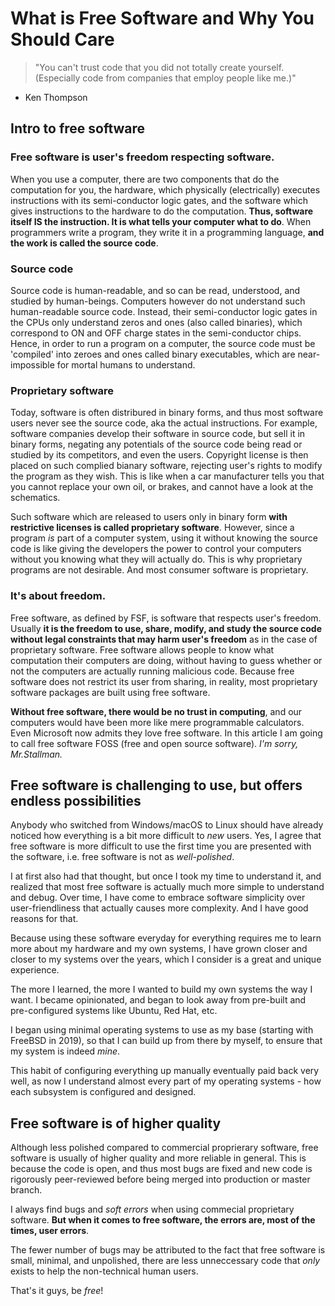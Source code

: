 # What is Free Software and Why You Should Care

> "You can't trust code that you did not totally create yourself. (Especially code from companies that employ people like me.)"

- Ken Thompson

## Intro to free software
### Free software is user's freedom respecting software.
When you use a computer, there are two components that do the computation for you, the hardware, which physically (electrically) executes instructions with its semi-conductor logic gates, and the software which gives instructions to the hardware to do the computation. **Thus, software itself IS the instruction. It is what tells your computer what to do**. When programmers write a program, they write it in a programming language, **and the work is called the source code**.
### Source code
Source code is human-readable, and so can be read, understood, and studied by human-beings. Computers however do not understand such human-readable source code. Instead, their semi-conductor logic gates in the CPUs only understand zeros and ones (also called binaries), which correspond to ON and OFF charge states in the semi-conductor chips. Hence, in order to run a program on a computer, the source code must be 'compiled' into zeroes and ones called binary executables, which are near-impossible for mortal humans to understand.
### Proprietary software
Today, software is often distribured in binary forms, and thus most software users never see the source code, aka the actual instructions. For example, software companies develop their software in source code, but sell it in binary forms, negating any potentials of the source code being read or studied by its competitors, and even the users. Copyright license is then placed on such complied bianary software, rejecting user's rights to modify the program as they wish. This is like when a car manufacturer tells you that you cannot replace your own oil, or brakes, and cannot have a look at the schematics.

Such software which are released to users only in binary form **with restrictive licenses is called proprietary software**. However, since a program *is* part of a computer system, using it without knowing the source code is like giving the developers the power to control your computers without you knowing what they will actually do. This is why proprietary programs are not desirable. And most consumer software is proprietary.
### It's about freedom.
Free software, as defined by FSF, is software that respects user's freedom. Usually **it is the freedom to use, share, modify, and study the source code without legal constraints that may harm user's freedom** as in the case of proprietary software. Free software allows people to know what computation their computers are doing, without having to guess whether or not the computers are actually running malicious code. Because free software does not restrict its user from sharing, in reality, most proprietary software packages are built using free software.

**Without free software, there would be no trust in computing**, and our computers would have been more like mere programmable calculators. Even Microsoft now admits they love free software. In this article I am going to call free software FOSS (free and open source software). *I'm sorry, Mr.Stallman.*

## Free software is challenging to use, but offers endless possibilities
Anybody who switched from Windows/macOS to Linux should have already noticed how everything is a bit more difficult to *new* users. Yes, I agree that free software is more difficult to use the first time you are presented with the software, i.e. free software is not as *well-polished*.

I at first also had that thought, but once I took my time to understand it, and realized that most free software is actually much more simple to understand and debug. Over time, I have come to embrace software simplicity over user-friendliness that actually causes more complexity. And I have good reasons for that.

Because using these software everyday for everything requires me to learn more about my hardware and my own systems, I have grown closer and closer to my systems over the years, which I consider is a great and unique experience.

The more I learned, the more I wanted to build my own systems the way I want. I became opinionated, and began to look away from pre-built and pre-configured systems like Ubuntu, Red Hat, etc.

I began using minimal operating systems to use as my base (starting with FreeBSD in 2019), so that I can build up from there by myself, to ensure that my system is indeed *mine*.

This habit of configuring everything up manually eventually paid back very well, as now I understand almost every part of my operating systems - how each subsystem is configured and designed.

## Free software is of higher quality
Although less polished compared to commercial proprierary software, free software is usually of higher quality and more reliable in general. This is because the code is open, and thus most bugs are fixed and new code is rigorously peer-reviewed before being merged into production or master branch.

I always find bugs and *soft errors* when using commecial proprietary software. **But when it comes to free software, the errors are, most of the times, user errors**.

The fewer number of bugs may be attributed to the fact that free software is small, minimal, and unpolished, there are less unneccessary code that *only* exists to help the non-technical human users.

That's it guys, be *free*!
